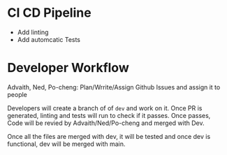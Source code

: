 # CI CD Pipeline

- Add linting
- Add automcatic Tests

# Developer Workflow
Advaith, Ned, Po-cheng: Plan/Wrrite/Assign Github Issues and assign it to people

Developers will create a branch of of `dev` and work on it. Once PR is generated, linting and tests will run to check if it passes. Once passes, Code will be revied by Advaith/Ned/Po-cheng and merged with Dev.

Once all the files are merged with dev, it will be tested and once dev is functional, dev will be merged with main.
